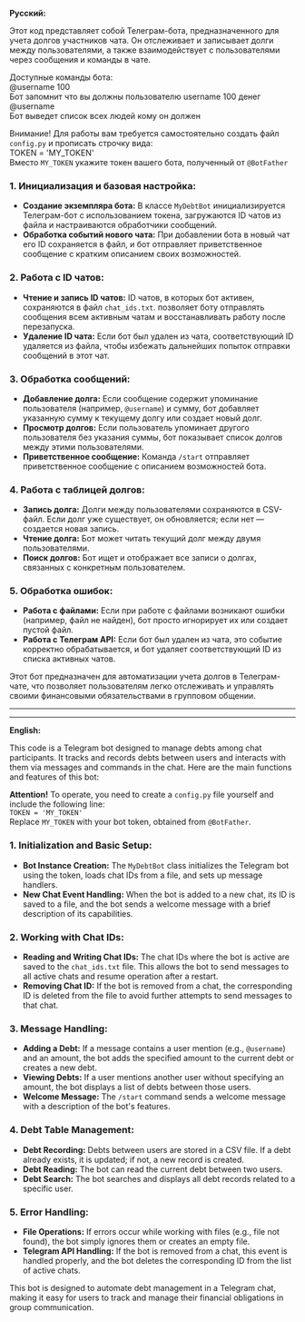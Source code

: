 **Русский:**

Этот код представляет собой Телеграм-бота, предназначенного для учета долгов участников чата. Он отслеживает и записывает долги между пользователями, а также взаимодействует с пользователями через сообщения и команды в чате.

Доступные команды бота:<br />
@username 100<br />
Бот запомнит что вы должны пользователю username 100 денег<br />
@username<br />
Бот выведет список всех людей кому он должен<br />


Внимание! Для работы вам требуется самостоятельно создать файл `config.py` и прописать строчку вида:<br />
TOKEN = 'MY_TOKEN'<br />
Вместо `MY_TOKEN` укажите токен вашего бота, полученный от `@BotFather`

### 1. **Инициализация и базовая настройка:**
   - **Создание экземпляра бота:** В классе `MyDebtBot` инициализируется Телеграм-бот с использованием токена, загружаются ID чатов из файла и настраиваются обработчики сообщений.
   - **Обработка событий нового чата:** При добавлении бота в новый чат его ID сохраняется в файл, и бот отправляет приветственное сообщение с кратким описанием своих возможностей.

### 2. **Работа с ID чатов:**
   - **Чтение и запись ID чатов:** ID чатов, в которых бот активен, сохраняются в файл `chat_ids.txt`. позволяет боту отправлять сообщения всем активным чатам и восстанавливать работу после перезапуска.
   - **Удаление ID чата:** Если бот был удален из чата, соответствующий ID удаляется из файла, чтобы избежать дальнейших попыток отправки сообщений в этот чат.

### 3. **Обработка сообщений:**
   - **Добавление долга:** Если сообщение содержит упоминание пользователя (например, `@username`) и сумму, бот добавляет указанную сумму к текущему долгу или создает новый долг.
   - **Просмотр долгов:** Если пользователь упоминает другого пользователя без указания суммы, бот показывает список долгов между этими пользователями.
   - **Приветственное сообщение:** Команда `/start` отправляет приветственное сообщение с описанием возможностей бота.

### 4. **Работа с таблицей долгов:**
   - **Запись долга:** Долги между пользователями сохраняются в CSV-файл. Если долг уже существует, он обновляется; если нет — создается новая запись.
   - **Чтение долга:** Бот может читать текущий долг между двумя пользователями.
   - **Поиск долгов:** Бот ищет и отображает все записи о долгах, связанных с конкретным пользователем.

### 5. **Обработка ошибок:**
   - **Работа с файлами:** Если при работе с файлами возникают ошибки (например, файл не найден), бот просто игнорирует их или создает пустой файл.
   - **Работа с Телеграм API:** Если бот был удален из чата, это событие корректно обрабатывается, и бот удаляет соответствующий ID из списка активных чатов.

Этот бот предназначен для автоматизации учета долгов в Телеграм-чате, что позволяет пользователям легко отслеживать и управлять своими финансовыми обязательствами в групповом общении.

------
------
**English:**

This code is a Telegram bot designed to manage debts among chat participants. It tracks and records debts between users and interacts with them via messages and commands in the chat. Here are the main functions and features of this bot:

**Attention!** To operate, you need to create a `config.py` file yourself and include the following line:<br />
`TOKEN = 'MY_TOKEN'`<br />
Replace `MY_TOKEN` with your bot token, obtained from `@BotFather`.

### 1. **Initialization and Basic Setup:**
   - **Bot Instance Creation:** The `MyDebtBot` class initializes the Telegram bot using the token, loads chat IDs from a file, and sets up message handlers.
   - **New Chat Event Handling:** When the bot is added to a new chat, its ID is saved to a file, and the bot sends a welcome message with a brief description of its capabilities.

### 2. **Working with Chat IDs:**
   - **Reading and Writing Chat IDs:** The chat IDs where the bot is active are saved to the `chat_ids.txt` file. This allows the bot to send messages to all active chats and resume operation after a restart.
   - **Removing Chat ID:** If the bot is removed from a chat, the corresponding ID is deleted from the file to avoid further attempts to send messages to that chat.

### 3. **Message Handling:**
   - **Adding a Debt:** If a message contains a user mention (e.g., `@username`) and an amount, the bot adds the specified amount to the current debt or creates a new debt.
   - **Viewing Debts:** If a user mentions another user without specifying an amount, the bot displays a list of debts between those users.
   - **Welcome Message:** The `/start` command sends a welcome message with a description of the bot's features.

### 4. **Debt Table Management:**
   - **Debt Recording:** Debts between users are stored in a CSV file. If a debt already exists, it is updated; if not, a new record is created.
   - **Debt Reading:** The bot can read the current debt between two users.
   - **Debt Search:** The bot searches and displays all debt records related to a specific user.

### 5. **Error Handling:**
   - **File Operations:** If errors occur while working with files (e.g., file not found), the bot simply ignores them or creates an empty file.
   - **Telegram API Handling:** If the bot is removed from a chat, this event is handled properly, and the bot deletes the corresponding ID from the list of active chats.

This bot is designed to automate debt management in a Telegram chat, making it easy for users to track and manage their financial obligations in group communication.
